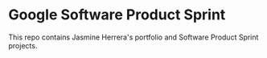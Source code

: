 # Google Software Product Sprint

This repo contains Jasmine Herrera's portfolio and Software Product Sprint projects. 

